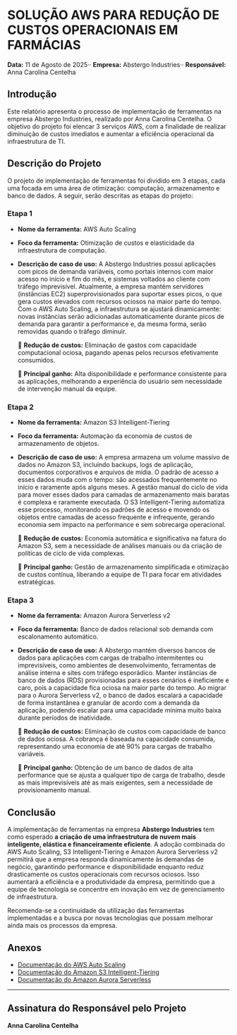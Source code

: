 # SOLUÇÃO AWS PARA REDUÇÃO DE CUSTOS OPERACIONAIS EM FARMÁCIAS

**Data:** 11 de Agosto de 2025··
**Empresa:** Abstergo Industries··
**Responsável:** Anna Carolina Centelha

## Introdução
Este relatório apresenta o processo de implementação de ferramentas na empresa Abstergo Industries, realizado por Anna Carolina Centelha. O objetivo do projeto foi elencar 3 serviços AWS, com a finalidade de realizar diminuição de custos imediatos e aumentar a eficiência operacional da infraestrutura de TI.

## Descrição do Projeto
O projeto de implementação de ferramentas foi dividido em 3 etapas, cada uma focada em uma área de otimização: computação, armazenamento e banco de dados. A seguir, serão descritas as etapas do projeto:

### Etapa 1
* **Nome da ferramenta:** AWS Auto Scaling
* **Foco da ferramenta:** Otimização de custos e elasticidade da infraestrutura de computação.
* **Descrição de caso de uso:** A Abstergo Industries possui aplicações com picos de demanda variáveis, como portais internos com maior acesso no início e fim do mês, e sistemas voltados ao cliente com tráfego imprevisível. Atualmente, a empresa mantém servidores (instâncias EC2) superprovisionados para suportar esses picos, o que gera custos elevados com recursos ociosos na maior parte do tempo. Com o AWS Auto Scaling, a infraestrutura se ajustará dinamicamente: novas instâncias serão adicionadas automaticamente durante picos de demanda para garantir a performance e, da mesma forma, serão removidas quando o tráfego diminuir.

    🔽 **Redução de custos:** Eliminação de gastos com capacidade computacional ociosa, pagando apenas pelos recursos efetivamente consumidos.
    
    🔼 **Principal ganho:** Alta disponibilidade e performance consistente para as aplicações, melhorando a experiência do usuário sem necessidade de intervenção manual da equipe.

### Etapa 2
* **Nome da ferramenta:** Amazon S3 Intelligent-Tiering
* **Foco da ferramenta:** Automação da economia de custos de armazenamento de objetos.
* **Descrição de caso de uso:** A empresa armazena um volume massivo de dados no Amazon S3, incluindo backups, logs de aplicação, documentos corporativos e arquivos de mídia. O padrão de acesso a esses dados muda com o tempo: são acessados frequentemente no início e raramente após alguns meses. A gestão manual do ciclo de vida para mover esses dados para camadas de armazenamento mais baratas é complexa e raramente executada. O S3 Intelligent-Tiering automatiza esse processo, monitorando os padrões de acesso e movendo os objetos entre camadas de acesso frequente e infrequente, gerando economia sem impacto na performance e sem sobrecarga operacional.

    🔽 **Redução de custos:** Economia automática e significativa na fatura do Amazon S3, sem a necessidade de análises manuais ou da criação de políticas de ciclo de vida complexas.
    
    🔼 **Principal ganho:** Gestão de armazenamento simplificada e otimização de custos contínua, liberando a equipe de TI para focar em atividades estratégicas.

### Etapa 3
* **Nome da ferramenta:** Amazon Aurora Serverless v2
* **Foco da ferramenta:** Banco de dados relacional sob demanda com escalonamento automático.
* **Descrição de caso de uso:** A Abstergo mantém diversos bancos de dados para aplicações com cargas de trabalho intermitentes ou imprevisíveis, como ambientes de desenvolvimento, ferramentas de análise interna e sites com tráfego esporádico. Manter instâncias de banco de dados (RDS) provisionadas para esses cenários é ineficiente e caro, pois a capacidade fica ociosa na maior parte do tempo. Ao migrar para o Aurora Serverless v2, o banco de dados escalará a capacidade de forma instantânea e granular de acordo com a demanda da aplicação, podendo escalar para uma capacidade mínima muito baixa durante períodos de inatividade.

    🔽 **Redução de custos:** Eliminação de custos com capacidade de banco de dados ociosa. A cobrança é baseada na capacidade consumida, representando uma economia de até 90% para cargas de trabalho variáveis.
    
    🔼 **Principal ganho:** Obtenção de um banco de dados de alta performance que se ajusta a qualquer tipo de carga de trabalho, desde as mais imprevisíveis até as mais exigentes, sem a necessidade de provisionamento manual.

## Conclusão
A implementação de ferramentas na empresa **Abstergo Industries** tem como esperado **a criação de uma infraestrutura de nuvem mais inteligente, elástica e financeiramente eficiente**. A adoção combinada do AWS Auto Scaling, S3 Intelligent-Tiering e Amazon Aurora Serverless v2 permitirá que a empresa responda dinamicamente às demandas de negócio, garantindo performance e disponibilidade enquanto reduz drasticamente os custos operacionais com recursos ociosos. Isso aumentará a eficiência e a produtividade da empresa, permitindo que a equipe de tecnologia se concentre em inovação em vez de gerenciamento de infraestrutura.

Recomenda-se a continuidade da utilização das ferramentas implementadas e a busca por novas tecnologias que possam melhorar ainda mais os processos da empresa.

## Anexos
* [Documentação do AWS Auto Scaling](https://aws.amazon.com/pt/autoscaling/)
* [Documentação do Amazon S3 Intelligent-Tiering](https://aws.amazon.com/pt/s3/storage-classes/intelligent-tiering/)
* [Documentação do Amazon Aurora Serverless](https://aws.amazon.com/pt/rds/aurora/serverless/)

---

## Assinatura do Responsável pelo Projeto
**Anna Carolina Centelha**
